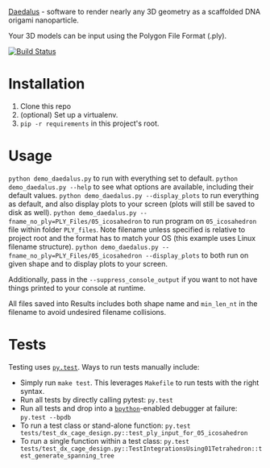 [Daedalus](http://daedalus-dna-origami-portal.org/) - software to render nearly any 3D geometry as a scaffolded DNA origami nanoparticle.

Your 3D models can be input using the Polygon File Format (.ply).

[![Build Status](https://travis-ci.com/TheGrimmScientist/Daedalus.svg?token=ygEd7xu7GnyJQrcup1bE&branch=master)](https://travis-ci.com/TheGrimmScientist/Daedalus)

# Installation

1. Clone this repo
1. (optional) Set up a virtualenv.
1. `pip -r requirements` in this project's root.

# Usage

`python demo_daedalus.py` to run with everything set to default.
`python demo_daedalus.py --help` to see what options are available, including their default values.
`python demo_daedalus.py --display_plots` to run everything as default, and also display plots to your screen (plots will still be saved to disk as well).
`python demo_daedalus.py --fname_no_ply=PLY_Files/05_icosahedron` to run program on `05_icosahedron` file within folder `PLY_files`.  Note filename unless specified is relative to project root and the format has to match your OS (this example uses Linux filename structure).
`python demo_daedalus.py --fname_no_ply=PLY_Files/05_icosahedron --display_plots` to both run on given shape and to display plots to your screen.

Additionally, pass in the `--suppress_console_output` if you want to not have things printed to your console at runtime.

All files saved into Results includes both shape name and `min_len_nt` in the filename to avoid undesired filename collisions.

# Tests
Testing uses [`py.test`](http://docs.pytest.org/en/latest/usage.html).  Ways to run tests manually include:
 * Simply run `make test`.  This leverages `Makefile` to run tests with the right syntax.
 * Run all tests by directly calling pytest: `py.test`
 * Run all tests and drop into a [`bpython`](https://bpython-interpreter.org/)-enabled debugger at failure: `py.test --bpdb`
 * To run a test class or stand-alone function: `py.test tests/test_dx_cage_design.py::test_ply_input_for_05_icosahedron`
 * To run a single function within a test class: `py.test tests/test_dx_cage_design.py::TestIntegrationsUsing01Tetrahedron::test_generate_spanning_tree`
